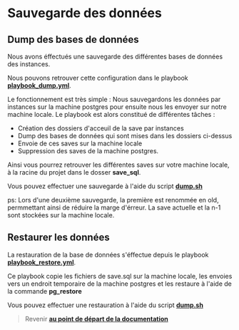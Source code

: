# Sauvegarde des données

## Dump des bases de données

Nous avons éffectués une sauvegarde des différentes bases de données des instances.

Nous pouvons retrouver cette configuration dans le playbook [**playbook_dump.yml**](../../ansible/save/1-playbook_dump.yml).

Le fonctionnement est très simple : Nous sauvegardons les données par instances sur la machine postgres pour ensuite nous les envoyer sur notre machine locale. Le playbook est alors constitué de différentes tâches :

- Création des dossiers d'acceuil de la save par instances
- Dump des bases de données qui sont mises dans les dossiers ci-dessus
- Envoie de ces saves sur la machine locale
- Suppression des saves de la machine postgres. 

Ainsi vous pourrez retrouver les différentes saves sur votre machine locale, à la racine du projet dans le dosser **save_sql**.

Vous pouvez effectuer une sauvegarde à l'aide du script [**dump.sh**](../../dump.sh)

ps: Lors d'une deuxième sauvegarde, la première est renommée en old, permmettant ainsi de réduire la marge d'érreur. La save actuelle et la n-1 sont stockées sur la machine locale.

## Restaurer les données

La restauration de la base de données s'éffectue depuis le playbook [**playbook_restore.yml**](../../ansible/save/2-playbook_restore.yml).

Ce playbook copie les fichiers de save.sql sur la machine locale, les envoies vers un endroit temporaire de la machine postgres et les restaure à l'aide de la commande **pg_restore**


Vous pouvez effectuer une restauration à l'aide du script [**dump.sh**](../../dump.sh)

> Revenir [**au point de départ de la documentation**](../main.md)